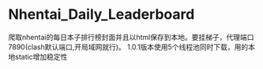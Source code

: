 # Nhentai_Daily_Leaderboard

爬取nhentai的每日本子排行榜封面并且以html保存到本地。要挂梯子，代理端口7890(clash默认端口,开局域网就行)。
1.0.1版本使用5个线程池同时下载，用的本地static增加稳定性
